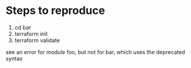 # Steps to reproduce

1. cd bar
2. terraform init
3. terraform validate

see an error for module foo, but not for bar, which uses the deprecated syntax
